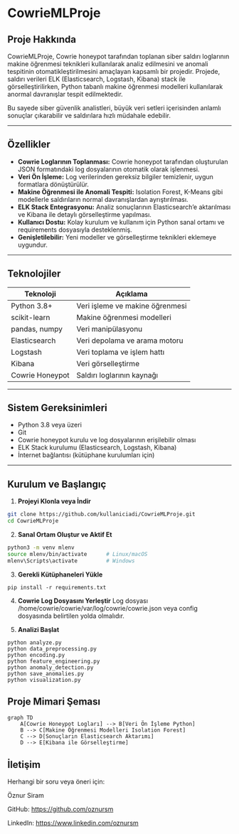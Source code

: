 # CowrieMLProje

## Proje Hakkında

CowrieMLProje, Cowrie honeypot tarafından toplanan siber saldırı loglarının makine öğrenmesi teknikleri kullanılarak analiz edilmesini ve anomali tespitinin otomatikleştirilmesini amaçlayan kapsamlı bir projedir. Projede, saldırı verileri ELK (Elasticsearch, Logstash, Kibana) stack ile görselleştirilirken, Python tabanlı makine öğrenmesi modelleri kullanılarak anormal davranışlar tespit edilmektedir.

Bu sayede siber güvenlik analistleri, büyük veri setleri içerisinden anlamlı sonuçlar çıkarabilir ve saldırılara hızlı müdahale edebilir.

---

## Özellikler

- **Cowrie Loglarının Toplanması:** Cowrie honeypot tarafından oluşturulan JSON formatındaki log dosyalarının otomatik olarak işlenmesi.  
- **Veri Ön İşleme:** Log verilerinden gereksiz bilgiler temizlenir, uygun formatlara dönüştürülür.  
- **Makine Öğrenmesi ile Anomali Tespiti:** Isolation Forest, K-Means gibi modellerle saldırıların normal davranışlardan ayrıştırılması.  
- **ELK Stack Entegrasyonu:** Analiz sonuçlarının Elasticsearch’e aktarılması ve Kibana ile detaylı görselleştirme yapılması.  
- **Kullanıcı Dostu:** Kolay kurulum ve kullanım için Python sanal ortamı ve requirements dosyasıyla desteklenmiş.  
- **Genişletilebilir:** Yeni modeller ve görselleştirme teknikleri eklemeye uygundur.

---

## Teknolojiler

| Teknoloji       | Açıklama                           |
|-----------------|----------------------------------|
| Python 3.8+     | Veri işleme ve makine öğrenmesi  |
| scikit-learn    | Makine öğrenmesi modelleri       |
| pandas, numpy   | Veri manipülasyonu               |
| Elasticsearch   | Veri depolama ve arama motoru   |
| Logstash        | Veri toplama ve işlem hattı      |
| Kibana          | Veri görselleştirme              |
| Cowrie Honeypot | Saldırı loglarının kaynağı       |

---

## Sistem Gereksinimleri

- Python 3.8 veya üzeri  
- Git  
- Cowrie honeypot kurulu ve log dosyalarının erişilebilir olması  
- ELK Stack kurulumu (Elasticsearch, Logstash, Kibana)  
- İnternet bağlantısı (kütüphane kurulumları için)  

---

## Kurulum ve Başlangıç

1. **Projeyi Klonla veya İndir**  
```bash
git clone https://github.com/kullaniciadi/CowrieMLProje.git
cd CowrieMLProje
```
2. **Sanal Ortam Oluştur ve Aktif Et**  
```bash
python3 -m venv mlenv
source mlenv/bin/activate      # Linux/macOS
mlenv\Scripts\activate         # Windows
```
3. **Gerekli Kütüphaneleri Yükle**
```
pip install -r requirements.txt
```
4. **Cowrie Log Dosyasını Yerleştir**
Log dosyası /home/cowrie/cowrie/var/log/cowrie/cowrie.json veya config dosyasında belirtilen yolda olmalıdır.

5. **Analizi Başlat**
```
python analyze.py
python data_preprocessing.py
python encoding.py
python feature_engineering.py
python anomaly_detection.py
python save_anomalies.py
python visualization.py
```

## Proje Mimari Şeması
```mermaid
graph TD
    A[Cowrie Honeypot Logları] --> B[Veri Ön İşleme Python]
    B --> C[Makine Öğrenmesi Modelleri Isolation Forest]
    C --> D[Sonuçların Elasticsearch Aktarımı]
    D --> E[Kibana ile Görselleştirme]
```
## İletişim

Herhangi bir soru veya öneri için:

Öznur Siram

GitHub: https://github.com/oznursm

LinkedIn: https://www.linkedin.com/oznursm
